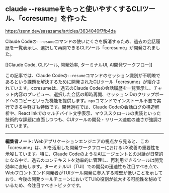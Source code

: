 ## claude --resumeをもっと使いやすくするCLIツール、「ccresume」を作った

https://zenn.dev/sasazame/articles/3634040f7fb4da

Claude Codeの`--resume`コマンドの使いにくさを解消するため、過去の会話履歴を一覧表示し、選択して再開できるCLIツール「ccresume」が開発されました。

[[Claude Code, CLIツール, 開発効率, ターミナルUI, AI開発ワークフロー]]

この記事では、Claude Codeの`--resume`コマンドのセッション識別が不明瞭であるという課題を解決するために開発されたCLIツール「ccresume」が紹介されています。ccresumeは、過去のClaude Codeの会話履歴を一覧表示し、チャット内容のプレビュー、選択した会話の即時再開、セッションIDのクリップボードへのコピーといった機能を提供します。`npx`コマンドでインストール不要で実行できる手軽さも特徴です。開発過程では、Claude Codeの会話ログの構造解析や、React Inkでのマルチバイト文字表示、マウススクロールの実装といった技術的な課題に直面しつつも、CUIツールの開発・リリース速度の速さが強調されています。

---

**編集者ノート**: Webアプリケーションエンジニアの視点から見ると、この「ccresume」は、AIを活用した開発ワークフローにおけるUX改善の重要性を示唆しています。特に、Claude CodeのようなAIエージェントとの対話が日常的になる中で、過去のコンテキストを効率的に管理し、再利用できるツールは開発効率に直結します。ターミナルUI（TUI）での開発の迅速性も注目すべき点で、Webフロントエンド開発者がTUIツール開発に参入する障壁が低いことを示しており、今後の開発ツールチェーンにおいてTUIの役割が拡大する可能性を秘めているため、今注目すべきトピックです。